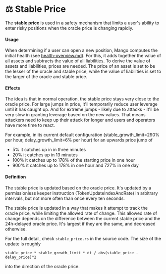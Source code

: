 # ⚖ Stable Price

The **stable price** is used in a safety mechanism that limits a user's ability to enter risky positions when the oracle price is changing rapidly.

#### Usage

When determining if a user can open a new position, Mango computes the initial health (see [health-overview.md](health-overview.md "mention")). For this, it adds together the value of all assets and subtracts the value of all liabilities. To derive the value of assets and liabilities, prices are needed. The price of an asset is set to be the lesser of the oracle and stable price, while the value of liabilities is set to the larger of the oracle and stable price.

#### Effects

The idea is that in normal operation, the stable price stays very close to the oracle price. For large jumps in price, it'll temporarily reduce user leverage until it has caught up. And for extreme jumps - likely due to attacks - it'll be very slow in granting leverage based on the new values. That means attackers need to keep up their attack for longer and users and operators have more time to react.

For example, in its current default configuration (stable\_growth\_limit=290% per hour, delay\_growth\_limit=6% per hour) for an upwards price jump of

* 5% it catches up in in three minutes
* 20% it catches up in 13 minutes
* 100% it catches up to 178% of the starting price in one hour
* 900% it catches up to 178% in one hour and 727% in one day

#### Definition

The stable price is updated based on the oracle price. It's updated by a permissionless keeper instruction (TokenUpdateIndexAndRate) in arbitrary intervals, but not more often than once every ten seconds.

The stable price is updated in a way that makes it attempt to track the oracle price, while limiting the allowed rate of change. This allowed rate of change depends on the difference between the current stable price and the 24h-delayed oracle price. It's largest if they are the same, and decreased otherwise.

For the full detail, check `stable_price.rs` in the source code. The size of the update is roughly

```
stable_price * stable_growth_limit * dt / abs(stable_price - delay_price)^2
```

into the direction of the oracle price.

